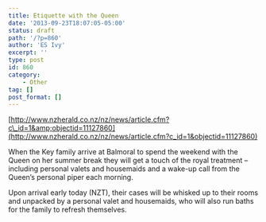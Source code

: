 ```yaml
---
title: Etiquette with the Queen
date: '2013-09-23T18:07:05-05:00'
status: draft
path: '/?p=860'
author: 'ES Ivy'
excerpt: ''
type: post
id: 860
category:
    - Other
tag: []
post_format: []
---
```

[http://www.nzherald.co.nz/nz/news/article.cfm?c\_id=1&amp;objectid=11127860](http://www.nzherald.co.nz/nz/news/article.cfm?c_id=1&objectid=11127860)

When the Key family arrive at Balmoral to spend the weekend with the Queen on her summer break they will get a touch of the royal treatment – including personal valets and housemaids and a wake-up call from the Queen’s personal piper each morning.

Upon arrival early today (NZT), their cases will be whisked up to their rooms and unpacked by a personal valet and housemaids, who will also run baths for the family to refresh themselves.